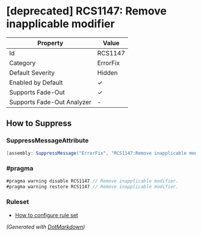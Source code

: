 # \[deprecated\] RCS1147: Remove inapplicable modifier

| Property                    | Value    |
| --------------------------- | -------- |
| Id                          | RCS1147  |
| Category                    | ErrorFix |
| Default Severity            | Hidden   |
| Enabled by Default          | &#x2713; |
| Supports Fade\-Out          | &#x2713; |
| Supports Fade\-Out Analyzer | \-       |

## How to Suppress

### SuppressMessageAttribute

```csharp
[assembly: SuppressMessage("ErrorFix", "RCS1147:Remove inapplicable modifier.", Justification = "<Pending>")]
```

### \#pragma

```csharp
#pragma warning disable RCS1147 // Remove inapplicable modifier.
#pragma warning restore RCS1147 // Remove inapplicable modifier.
```

### Ruleset

* [How to configure rule set](../HowToConfigureAnalyzers.md)

*\(Generated with [DotMarkdown](http://github.com/JosefPihrt/DotMarkdown)\)*